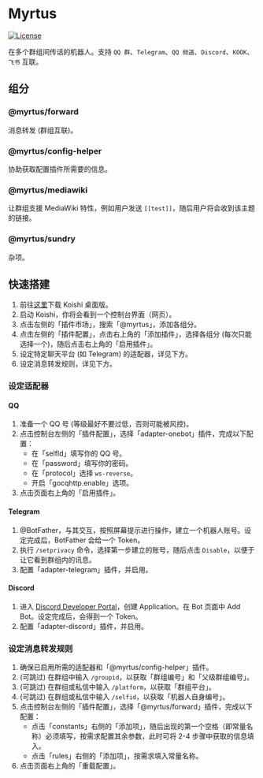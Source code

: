 # Myrtus

[![License](https://img.shields.io/github/license/idanran/myrtus)](https://github.com/idanran/myrtus/blob/main/LICENSE)

在多个群组间传话的机器人。支持 `QQ 群`、`Telegram`、`QQ 频道`、`Discord`、`KOOK`、`飞书` 互联。

## 组分

### @myrtus/forward

消息转发 (群组互联)。

### @myrtus/config-helper

协助获取配置插件所需要的信息。

### @myrtus/mediawiki

让群组支援 MediaWiki 特性，例如用户发送 `[[test]]`，随后用户将会收到该主题的链接。

### @myrtus/sundry

杂项。

## 快速搭建

1. 前往[这里](https://github.com/koishijs/koishi-desktop/releases)下载 Koishi 桌面版。
2. 启动 Koishi，你将会看到一个控制台界面（网页）。
3. 点击左侧的「插件市场」，搜索「@myrtus」，添加各组分。
4. 点击左侧的「插件配置」，点击右上角的「添加插件」，选择各组分 (每次只能选择一个)，随后点击右上角的「启用插件」。
5. 设定特定聊天平台 (如 Telegram) 的适配器，详见下方。
6. 设定消息转发规则，详见下方。

### 设定适配器

#### QQ

1. 准备一个 QQ 号 (等级最好不要过低，否则可能被风控)。
2. 点击控制台左侧的「插件配置」，选择「adapter-onebot」插件，完成以下配置：
    - 在「selfId」填写你的 QQ 号。
    - 在「password」填写你的密码。
    - 在「protocol」选择 `ws-reverse`。
    - 开启「gocqhttp.enable」选项。
3. 点击页面右上角的「启用插件」。

#### Telegram

1. @BotFather，与其交互，按照屏幕提示进行操作，建立一个机器人账号。设定完成后，BotFather 会给一个 Token。
2. 执行 `/setprivacy` 命令，选择第一步建立的账号，随后点击 `Disable`，以便于让它看到群组内的讯息。
3. 配置「adapter-telegram」插件，并启用。

#### Discord

1. 进入
[Discord Developer Portal](https://discordapp.com/developers/applications/)，创建
Application。在 Bot 页面中 Add Bot。设定完成后，会得到一个 Token。
2. 配置「adapter-discord」插件，并启用。

### 设定消息转发规则

1. 确保已启用所需的适配器和「@myrtus/config-helper」插件。
2. (可跳过) 在群组中输入 `/groupid`，以获取「群组编号」和「父级群组编号」。
3. (可跳过) 在群组或私信中输入 `/platform`，以获取「群组平台」。
4. (可跳过) 在群组或私信中输入 `/selfid`，以获取「机器人自身编号」。
5. 点击控制台左侧的「插件配置」，选择「@myrtus/forward」插件，完成以下配置：
    - 点击「constants」右侧的「添加项」，随后出现的第一个空格（即常量名称）必须填写，按需求配置其余参数，此时可将 2-4 步骤中获取的信息填入。
    - 点击「rules」右侧的「添加项」，按需求填入常量名称。
3. 点击页面右上角的「重载配置」。
